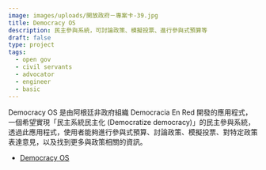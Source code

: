 ```yaml
---
image: images/uploads/開放政府－專案卡-39.jpg
title: Democracy OS
description: 民主參與系統，可討論政策、模擬投票、進行參與式預算等
draft: false
type: project
tags:
  - open gov
  - civil servants
  - advocator
  - engineer
  - basic
---
```

Democracy OS 是由阿根廷非政府組織 Democracia En Red 開發的應用程式，一個希望實現「民主系統民主化 (Democratize democracy)」的民主參與系統，透過此應用程式，使用者能夠進行參與式預算、討論政策、模擬投票、對特定政策表達意見，以及找到更多與政策相關的資訊。

- [Democracy OS](https://democraciaos.org/es/)
